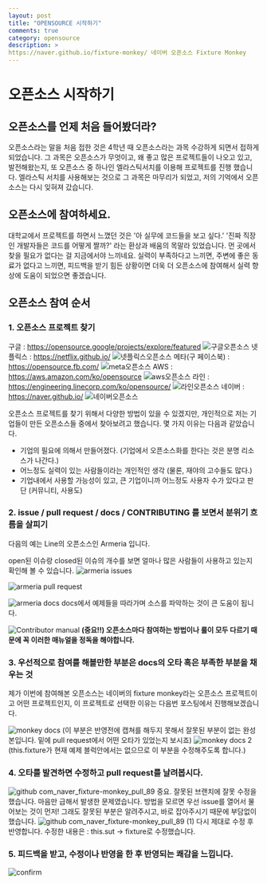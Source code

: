 ```yaml
---
layout: post
title: "OPENSOURCE 시작하기"
comments: true
category: opensource
description: >
https://naver.github.io/fixture-monkey/ 네이버 오픈소스 Fixture Monkey
---
```



# 오픈소스 시작하기

## 오픈소스를 언제 처음 들어봤더라?

오픈소스라는 말을 처음 접한 것은 4학년 때 오픈소스라는 과목 수강하게 되면서 접하게 되었습니다.
그 과목은 오픈소스가 무엇이고, 왜 좋고 많은 프로젝트들이 나오고 있고, 발전해왔는지, 또 오픈소스 중 하나인 엘라스틱서치를 이용해 프로젝트를 진행 했습니다.
엘라스틱 서치를 사용해보는 것으로 그 과목은 마무리가 되었고, 저의 기억에서 오픈소스는 다시 잊혀져 갔습니다.

## 오픈소스에 참여하세요.

대학교에서 프로젝트를 하면서 느꼈던 것은 '아 실무에 코드들을 보고 싶다.' '진짜 직장인 개발자들은 코드를 어떻게 짤까?' 라는 환상과 배움의 목말라 있었습니다.
먼 곳에서 찾을 필요가 없다는 걸 지금에서야 느끼네요. 실력이 부족하다고 느끼면, 주변에 좋은 동료가 없다고 느끼면, 피드백을 받기 힘든 상황이면 더욱 더 오픈소스에 참여해서 실력 향상에 도움이 되었으면 좋겠습니다. 

## 오픈소스 참여 순서

### 1. 오픈소스 프로젝트 찾기

   구글 : https://opensource.google/projects/explore/featured
   ![구글오픈소스](https://user-images.githubusercontent.com/22094017/142208537-2424b81c-b170-477a-98ac-57ce65816ed8.PNG)
   넷플릭스 : https://netflix.github.io/
   ![넷플릭스오픈소스](https://user-images.githubusercontent.com/22094017/142208599-fcec2333-ab03-4753-be0b-afcbf42d7377.PNG)
   메타(구 페이스북) : https://opensource.fb.com/
   ![meta오픈소스](https://user-images.githubusercontent.com/22094017/142208609-3e54ce09-8ab7-4022-9a93-a11152779559.PNG)
   AWS : https://aws.amazon.com/ko/opensource
   ![aws오픈소스](https://user-images.githubusercontent.com/22094017/142208616-3ce687d8-c2e0-4afc-ae95-63e1aeaded35.PNG)
   라인 : https://engineering.linecorp.com/ko/opensource/
   ![라인오픈소스](https://user-images.githubusercontent.com/22094017/142208604-6cfd8247-3a46-45fc-bcd2-4744df45f273.PNG)
   네이버 : https://naver.github.io/
   ![네이버오픈소스](https://user-images.githubusercontent.com/22094017/142208568-4bf5ff18-e95c-4205-a25e-c03b11ce82ee.PNG)

   오픈소스 프로젝트를 찾기 위해서 다양한 방법이 있을 수 있겠지만, 개인적으로 저는 기업들이 만든 오픈소스들 중에서 찾아보려고 했습니다.
   몇 가지 이유는 다음과 같았습니다.
   - 기업의 필요에 의해서 만들어졌다. (기업에서 오픈소스화를 한다는 것은 분명 리소스가 나간다.)
   - 어느정도 실력이 있는 사람들이라는 개인적인 생각 (물론, 재야의 고수들도 많다.) 
   - 기업내에서 사용할 가능성이 있고, 큰 기업이니까 어느정도 사용자 수가 있다고 판단 (커뮤니티, 사용도)
   
### 2. issue / pull request / docs / CONTRIBUTING 를 보면서 분위기 흐름을 살피기
다음의 예는 Line의 오픈소스인 Armeria 입니다.

open된 이슈랑 closed된 이슈의 개수를 보면 얼마나 많은 사람들이 사용하고 있는지 확인해 볼 수 있습니다.
![armeria issues](https://user-images.githubusercontent.com/22094017/142210355-19f23ab0-19eb-47b9-9c69-67d543e7669a.PNG)

![armeria pull request](https://user-images.githubusercontent.com/22094017/142210365-9e32d5ae-2bb9-4729-92b6-b579177b4dfe.PNG)

![armeria docs](https://user-images.githubusercontent.com/22094017/142210968-41e7a4ac-411c-4733-929b-bc2c0522240b.PNG)
docs에서 예제들을 따라가며 소스를 파악하는 것이 큰 도움이 됩니다.

![Contributor manual](https://user-images.githubusercontent.com/22094017/142210681-6c2795db-a323-4160-968c-ace71716772b.png)
<strong>(중요!!) 오픈소스마다 참여하는 방법이나 룰이 모두 다르기 때문에 꼭 이러한 매뉴얼을 정독을 해야합니다.</strong>

### 3. 우선적으로 참여를 해볼만한 부분은 docs의 오타 혹은 부족한 부분을 채우는 것
제가 이번에 참여해본 오픈소스는 네이버의 fixture monkey라는 오픈소스 프로젝트이고 어떤 프로젝트인지, 이 프로젝트로 선택한 이유는 다음번 포스팅에서 진행해보겠습니다.

   ![monkey docs](https://user-images.githubusercontent.com/22094017/142211440-0f2ec854-9d56-4cd5-9a57-5768c86f95d6.PNG)
   (이 부분은 반영전에 캡쳐를 해두지 못해서 잘못된 부분이 없는 완성본입니다. 밑에 pull request에서 어떤 오타가 있었는지 보시죠)
   ![monkey docs 2](https://user-images.githubusercontent.com/22094017/142211736-a7658567-0bc2-46f7-a68e-54b4d059e544.PNG)
   (this.fixture가 현재 예제 블럭안에서는 없으므로 이 부분을 수정해주도록 합니다.)
 
### 4. 오타를 발견하면 수정하고 pull request를 날려봅시다.
   ![github com_naver_fixture-monkey_pull_89](https://user-images.githubusercontent.com/22094017/142211998-2769dd84-dc66-4f73-a860-2314865bf00b.png)
   중요. 잘못된 브랜치에 잘못 수정을 했습니다.
   마음만 급해서 발생한 문제였습니다.
   방법을 모르면 우선 issue를 열어서 물어보는 것이 먼저!
   그래도 잘못된 부분은 알려주시고, 바로 잡아주시기 때문에 부담없이 했습니다.
   ![github com_naver_fixture-monkey_pull_89 (1)](https://user-images.githubusercontent.com/22094017/142212000-a5f719ba-bb4c-4f8c-a28f-6df4ac8454d0.png)
   다시 제대로 수정 후 반영합니다.
   수정한 내용은 : this.sut -> fixture로 수정했습니다.

### 5. 피드백을 받고, 수정이나 반영을 한 후 반영되는 쾌감을 느낍니다.
   ![confirm](https://user-images.githubusercontent.com/22094017/142212639-7dad2542-780e-4895-b69d-c63cdec00a17.PNG)